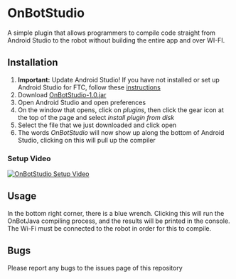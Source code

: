 # OnBotStudio
A simple plugin that allows programmers to compile code straight from Android Studio to the robot without building the entire app and over WI-FI.

## Installation
1. **Important:** Update Android Studio! If you have not installed or set up Android Studio for FTC, follow these [instructions](https://gm0.org/en/latest/docs/software/using-android-studio.html)
1. Download [OnBotStudio-1.0.jar](build/libs/OnBotStudio-1.0.jar)
1. Open Android Studio and open preferences
1. On the window that opens, click on *plugins*, then click the gear icon at the top of the page and select *install plugin from disk*
1. Select the file that we just downloaded and click open
1. The words *OnBotStudio* will now show up along the bottom of Android Studio, clicking on this will pull up the compiler
   
### Setup Video
   [![OnBotStudio Setup Video](https://img.youtube.com/vi/-2MAcEz1B3E/maxresdefault.jpg)](
   https://youtu.be/-2MAcEz1B3E)

## Usage
In the bottom right corner, there is a blue wrench. Clicking this will run the OnBotJava compiling process, and the results will be printed in the console. The Wi-Fi must be connected to the robot in order for this to compile.

## Bugs
Please report any bugs to the issues page of this repository
